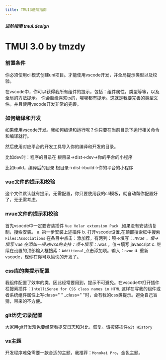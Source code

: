 ```yaml
---
title: TMUI3进阶指南
---
```


<dirtoc></dirtoc>

##### 进阶指南 tmui.design

# TMUI 3.0 by tmzdy

### 前置条件
你必须使用cli模式创建uni项目。才能使用vscode开发，并全局提示类型以及校验。

在vscode中，你可以获得我所有组件的提示，包括：组件属性，类型等等，以及全局的方法提示。
你会超级喜欢ts的，哪哪都有提示。这就是我要完善的类型文件。并且使用vscode开发非常的完善。

### 如何编译和开发
如果使用vscode开发。我如何编译和运行呢？你只要在当前目录下运行相关命令和编译就行。

然后使用对应平台的开发工具导入你的编译和开发的目录。

比如dev时：程序的目录在 根目录->dist->dev->你的平台的小程序

比如build，编译后的目录 根目录->dist->build->你的平台的小程序

### vue文件的提示和校验
这个文件默认就有提示，无需配置，你只要使用我的cli模板，就自动帮你配置好了，无无需考虑。

### nvue文件的提示和校验

首先vsocde中一定要安装插件 ```Vue Volar extension Pack ```,如果没有安装请复制，搜索安装。
a. 第一步安装上述插件
b. 打开vscode设置,在顶部搜索框中搜索```Files:Associations```
在条目中点击：添加荐，有两列：项->填写：*.nvue ，值->填写 vue
在添加一项对wxs的支持：项->填写：*.wxs ，值->填写 javascript
c. 继续在设置的顶部输入框搜索：```Additional```,点击添加项。输入：```nvue```
d. 重新vscode，现你在你可以愉快的开发了。

### css库的类提示配置
我组件配置了效率的类，因此经常要用到，提示不可避免。在vscode中打开插件栏搜索插件：``` IntelliSense for CSS class names in HTML ```
这样在写我的组件或者系统组件属性上写class=" " _class=" "时，会有我的css类提示。避免自己盲猜，带来的不方便。

### git历史记录配置
大家用git开发难免要经常看提交日志和对比，恢复。请按装插件``` Git History ```

### vs主题
开发程序难免需要一款合适的主题，我推荐：``` Monokai Pro ```，金色主题。
